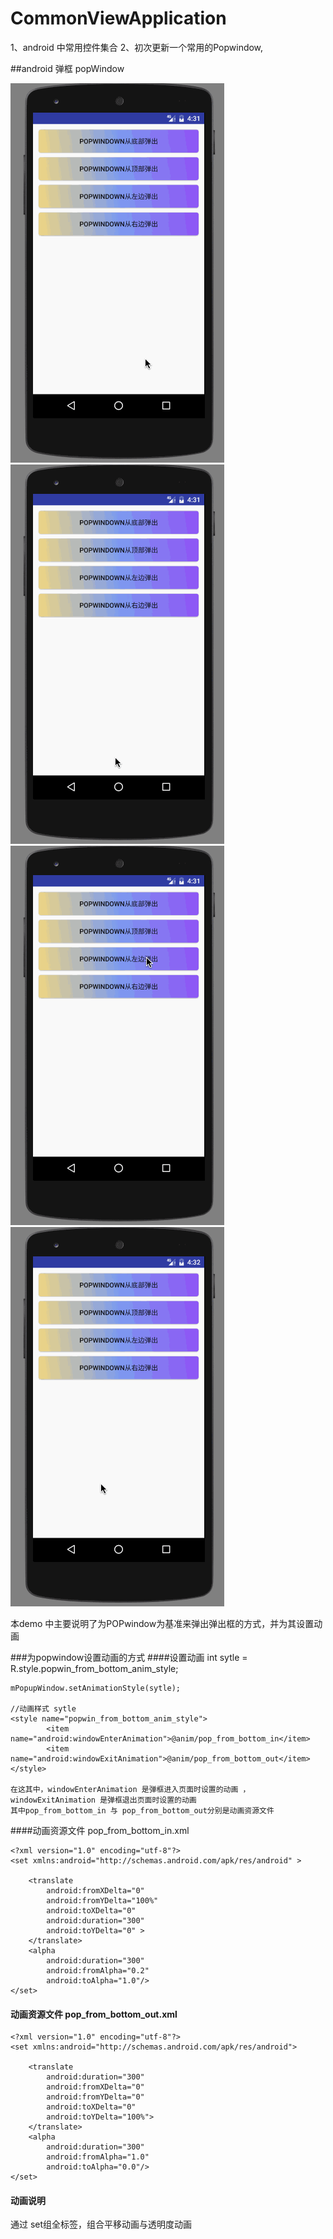 # CommonViewApplication
1、android 中常用控件集合 
2、初次更新一个常用的Popwindow,





##android 弹框 popWindow

![pop 从顶部弹出来](https://github.com/zhaolongs/CommonViewApplication/blob/master/picture/pop/pop_from_top.gif?raw=true)
![pop 从底部弹出来](https://github.com/zhaolongs/CommonViewApplication/blob/master/picture/pop/pop_from_bottom.gif?raw=true)
![pop 从左部弹出来](https://github.com/zhaolongs/CommonViewApplication/blob/master/picture/pop/pop_from_left.gif?raw=true)
![pop 从右部弹出来](https://github.com/zhaolongs/CommonViewApplication/blob/master/picture/pop/pop_from_right.gif?raw=true)

本demo 中主要说明了为POPwindow为基准来弹出弹出框的方式，并为其设置动画

###为popwindow设置动画的方式
####设置动画
    int  sytle = R.style.popwin_from_bottom_anim_style;

    mPopupWindow.setAnimationStyle(sytle);

    //动画样式 sytle
    <style name="popwin_from_bottom_anim_style">
            <item name="android:windowEnterAnimation">@anim/pop_from_bottom_in</item>
            <item name="android:windowExitAnimation">@anim/pop_from_bottom_out</item>
    </style>

    在这其中，windowEnterAnimation 是弹框进入页面时设置的动画 ，windowExitAnimation 是弹框退出页面时设置的动画
    其中pop_from_bottom_in 与 pop_from_bottom_out分别是动画资源文件

####动画资源文件 pop_from_bottom_in.xml

    <?xml version="1.0" encoding="utf-8"?>
    <set xmlns:android="http://schemas.android.com/apk/res/android" >

        <translate
            android:fromXDelta="0"
            android:fromYDelta="100%"
            android:toXDelta="0"
            android:duration="300"
            android:toYDelta="0" >
        </translate>
        <alpha
            android:duration="300"
            android:fromAlpha="0.2"
            android:toAlpha="1.0"/>
    </set>
#### 动画资源文件 pop_from_bottom_out.xml
    <?xml version="1.0" encoding="utf-8"?>
    <set xmlns:android="http://schemas.android.com/apk/res/android">

        <translate
            android:duration="300"
            android:fromXDelta="0"
            android:fromYDelta="0"
            android:toXDelta="0"
            android:toYDelta="100%">
        </translate>
        <alpha
            android:duration="300"
            android:fromAlpha="1.0"
            android:toAlpha="0.0"/>
    </set>
#### 动画说明
  通过 set组全标签，组合平移动画与透明度动画



